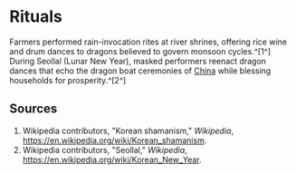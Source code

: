 # Rituals

Farmers performed rain-invocation rites at river shrines, offering rice wine and drum dances to dragons believed to govern monsoon cycles.^[1^] During Seollal (Lunar New Year), masked performers reenact dragon dances that echo the dragon boat ceremonies of [China](../../China/Rituals/README.md) while blessing households for prosperity.^[2^]

## Sources
1. Wikipedia contributors, "Korean shamanism," *Wikipedia*, <https://en.wikipedia.org/wiki/Korean_shamanism>.
2. Wikipedia contributors, "Seollal," *Wikipedia*, <https://en.wikipedia.org/wiki/Korean_New_Year>.
